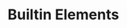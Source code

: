 <!-- Copyright © SixtyFPS GmbH <info@slint.dev> ; SPDX-License-Identifier: MIT -->
# Builtin Elements
